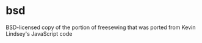 # bsd
BSD-licensed copy of the portion of freesewing that was ported from Kevin Lindsey's JavaScript code
